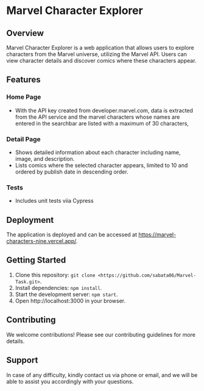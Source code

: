 # Marvel Character Explorer

## Overview
Marvel Character Explorer is a web application that allows users to explore characters from the Marvel universe, utilizing the Marvel API. Users can view character details and discover comics where these characters appear.

## Features
### Home Page
- With the API key created from developer.marvel.com, data is extracted from the API service and the marvel characters whose names are entered in the searchbar are listed with a maximum of 30 characters,


### Detail Page
- Shows detailed information about each character including name, image, and description.
- Lists comics where the selected character appears, limited to 10 and ordered by publish date in descending order.

### Tests
- Includes unit tests viia Cypress


## Deployment
The application is deployed and can be accessed at https://marvel-characters-nine.vercel.app/.

## Getting Started
1. Clone this repository: `git clone <https://github.com/sabata06/Marvel-Task.git>`.
2. Install dependencies: `npm install`.
3. Start the development server: `npm start`.
4. Open http://localhost:3000 in your browser.

## Contributing 
We welcome contributions! Please see our contributing guidelines for more details.

## Support 
In case of any difficulty, kindly contact us via phone or email, and we will be able to assist you accordingly with your questions.
